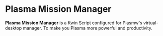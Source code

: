 # Plasma Mission Manager

**Plasma Mission Manager** is a Kwin Script configured for Plasmw's virtual-desktop manager. To make you Plasma more powerful and productivity.
